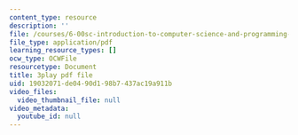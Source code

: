 ```yaml
---
content_type: resource
description: ''
file: /courses/6-00sc-introduction-to-computer-science-and-programming-spring-2011/19032071de0490d198b7437ac19a911b_5gt2WDBl8-0.pdf
file_type: application/pdf
learning_resource_types: []
ocw_type: OCWFile
resourcetype: Document
title: 3play pdf file
uid: 19032071-de04-90d1-98b7-437ac19a911b
video_files:
  video_thumbnail_file: null
video_metadata:
  youtube_id: null
---
```

